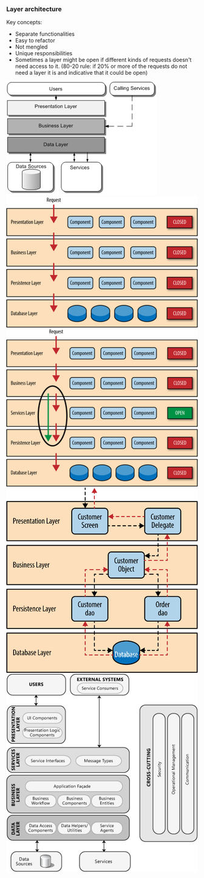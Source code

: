 ### Layer architecture

Key concepts:

- Separate functionalities
- Easy to refactor
- Not mengled
- Unique responsibilities
- Sometimes a layer might be open if different kinds of requests doesn't need
access to it. (80-20 rule: if 20% or more of the requests do not need a layer
it is and indicative that it could be open)

![](l0.png)
![](l1.png)
![](l2.png)
![](l3.png)
![](l4.png)
